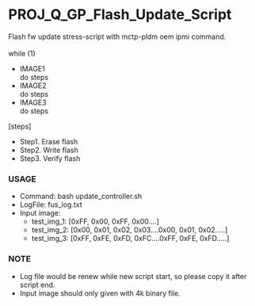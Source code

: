 # PROJ_Q_GP_Flash_Update_Script
Flash fw update stress-script with mctp-pldm oem ipmi command.\
\
while (1)
  - IMAGE1\
    do steps 
  - IMAGE2\
    do steps
  - IMAGE3\
    do steps

[steps]
- Step1. Erase flash
- Step2. Write flash
- Step3. Verify flash
### USAGE
- Command: bash update_controller.sh
- LogFile: fus_log.txt
- Input image: 
  - test_img_1: [0xFF, 0x00, 0xFF, 0x00....]
  - test_img_2: [0x00, 0x01, 0x02, 0x03....0x00, 0x01, 0x02.....]
  - test_img_3: [0xFF, 0xFE, 0xFD, 0xFC....0xFF, 0xFE, 0xFD.....]
### NOTE
- Log file would be renew while new script start, so please copy it after script end.
- Input image should only given with 4k binary file.
